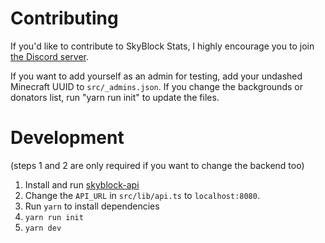 # Contributing

If you'd like to contribute to SkyBlock Stats, I highly encourage you to join [the Discord server](https://discord.gg/KtscNUnh4f).

If you want to add yourself as an admin for testing, add your undashed Minecraft UUID to `src/_admins.json`.
If you change the backgrounds or donators list, run "yarn run init" to update the files.

# Development

(steps 1 and 2 are only required if you want to change the backend too)

1. Install and run [skyblock-api](https://github.com/skyblockstats/skyblock-api)
2. Change the `API_URL` in `src/lib/api.ts` to `localhost:8080`.
3. Run `yarn` to install dependencies
4. `yarn run init`
5. `yarn dev`
